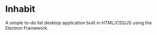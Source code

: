 # Inhabit

A simple to-do list desktop application built in HTML/CSS/JS using the Electron Framework.